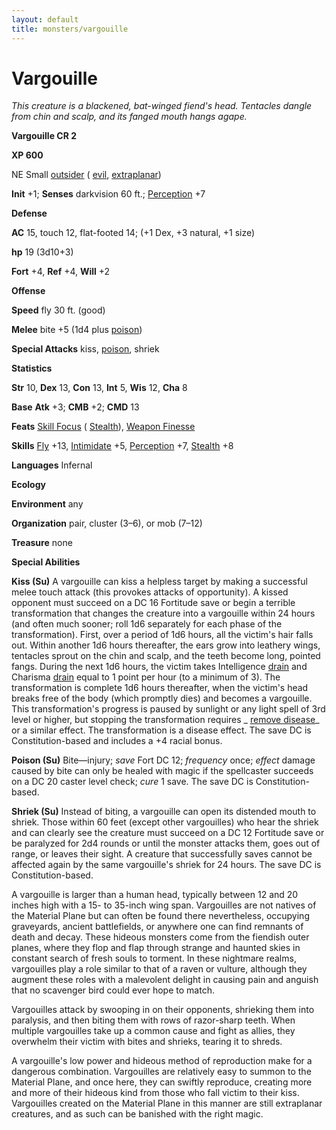 ```yaml
---
layout: default
title: monsters/vargouille
---
```

# Vargouille

_This creature is a blackened, bat-winged fiend's head. Tentacles dangle from chin and scalp, and its fanged mouth hangs agape._

**Vargouille CR 2**

**XP 600**

NE Small [outsider](creatureTypes#_outsider) ( [evil](creatureTypes#_evil-subtype), [extraplanar](creatureTypes#_extraplanar-subtype))

**Init** +1; **Senses** darkvision 60 ft.; [Perception](../skills/perception#_perception) +7

**Defense**

**AC** 15, touch 12, flat-footed 14; (+1 Dex, +3 natural, +1 size)

**hp** 19 (3d10+3)

**Fort** +4, **Ref** +4, **Will** +2

**Offense**

**Speed** fly 30 ft. (good)

**Melee** bite +5 (1d4 plus [poison](universalMonsterRules#_poison))

**Special Attacks** kiss, [poison](universalMonsterRules#_poison), shriek

**Statistics**

**Str** 10, **Dex** 13, **Con** 13, **Int** 5, **Wis** 12, **Cha** 8

**Base**  **Atk** +3; **CMB** +2; **CMD** 13

**Feats** [Skill Focus](../feats#_skill-focus) ( [Stealth](../skills/stealth#_stealth)), [Weapon Finesse](../feats#_weapon-finesse)

**Skills** [Fly](../skills/fly#_fly) +13, [Intimidate](../skills/intimidate#_intimidate) +5, [Perception](../skills/perception#_perception) +7, [Stealth](../skills/stealth#_stealth) +8

**Languages** Infernal

**Ecology**

**Environment** any

**Organization** pair, cluster (3–6), or mob (7–12)

**Treasure** none

**Special Abilities**

**Kiss (Su)** A vargouille can kiss a helpless target by making a successful melee touch attack (this provokes attacks of opportunity). A kissed opponent must succeed on a DC 16 Fortitude save or begin a terrible transformation that changes the creature into a vargouille within 24 hours (and often much sooner; roll 1d6 separately for each phase of the transformation). First, over a period of 1d6 hours, all the victim's hair falls out. Within another 1d6 hours thereafter, the ears grow into leathery wings, tentacles sprout on the chin and scalp, and the teeth become long, pointed fangs. During the next 1d6 hours, the victim takes Intelligence [drain](universalMonsterRules#_ability-damage-and-drain) and Charisma [drain](universalMonsterRules#_ability-damage-and-drain) equal to 1 point per hour (to a minimum of 3). The transformation is complete 1d6 hours thereafter, when the victim's head breaks free of the body (which promptly dies) and becomes a vargouille. This transformation's progress is paused by sunlight or any light spell of 3rd level or higher, but stopping the transformation requires _ [remove disease](../spells/removeDisease#_remove-disease)_ or a similar effect. The transformation is a disease effect. The save DC is Constitution-based and includes a +4 racial bonus.

**Poison (Su)** Bite—injury; _save_ Fort DC 12; _frequency_ once; _effect_ damage caused by bite can only be healed with magic if the spellcaster succeeds on a DC 20 caster level check; _cure_ 1 save. The save DC is Constitution-based.

**Shriek (Su)** Instead of biting, a vargouille can open its distended mouth to shriek. Those within 60 feet (except other vargouilles) who hear the shriek and can clearly see the creature must succeed on a DC 12 Fortitude save or be paralyzed for 2d4 rounds or until the monster attacks them, goes out of range, or leaves their sight. A creature that successfully saves cannot be affected again by the same vargouille's shriek for 24 hours. The save DC is Constitution-based.

A vargouille is larger than a human head, typically between 12 and 20 inches high with a 15- to 35-inch wing span. Vargouilles are not natives of the Material Plane but can often be found there nevertheless, occupying graveyards, ancient battlefields, or anywhere one can find remnants of death and decay. These hideous monsters come from the fiendish outer planes, where they flop and flap through strange and haunted skies in constant search of fresh souls to torment. In these nightmare realms, vargouilles play a role similar to that of a raven or vulture, although they augment these roles with a malevolent delight in causing pain and anguish that no scavenger bird could ever hope to match.

Vargouilles attack by swooping in on their opponents, shrieking them into paralysis, and then biting them with rows of razor-sharp teeth. When multiple vargouilles take up a common cause and fight as allies, they overwhelm their victim with bites and shrieks, tearing it to shreds.

A vargouille's low power and hideous method of reproduction make for a dangerous combination. Vargouilles are relatively easy to summon to the Material Plane, and once here, they can swiftly reproduce, creating more and more of their hideous kind from those who fall victim to their kiss. Vargouilles created on the Material Plane in this manner are still extraplanar creatures, and as such can be banished with the right magic.

